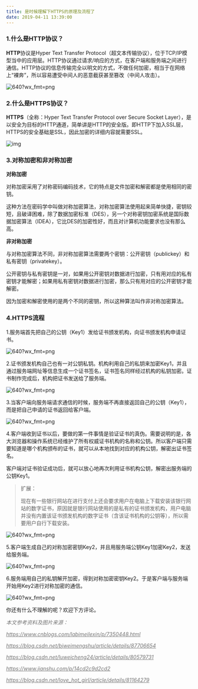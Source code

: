 ```yaml
---
title: 是时候理解下HTTPS的原理及流程了
date: 2019-04-11 13:39:00
---
```

### 1.什么是HTTP协议？

**HTTP**协议是Hyper Text Transfer Protocol（超文本传输协议），位于TCP/IP模型当中的应用层。HTTP协议通过请求/响应的方式，在客户端和服务端之间进行通信。HTTP协议的信息传输完全以明文的方式，不做任何加密，相当于在网络上“裸奔”，所以容易遭受中间人的恶意截获甚至篡改（中间人攻击）。

![640?wx_fmt=png](/Users/yueshutong/Downloads/md/2019/LOCAL/20190411是时候理解下HTTPS的原理及流程了/640?wx_fmt=png)

### 2.什么是HTTPS协议？

**HTTPS**（全称：Hyper Text Transfer Protocol over Secure Socket Layer），是以安全为目标的HTTP通道，简单讲是HTTP的安全版。即HTTP下加入SSL层，HTTPS的安全基础是SSL，因此加密的详细内容就需要SSL。

![img](/Users/yueshutong/Downloads/md/2019/LOCAL/20190411是时候理解下HTTPS的原理及流程了/731178-20150909141948981-713077090.png)

### 3.对称加密和非对称加密

**对称加密**

对称加密采用了对称密码编码技术，它的特点是文件加密和解密都是使用相同的密钥。

这种方法在密码学中叫做对称加密算法，对称加密算法使用起来简单快捷，密钥较短，且破译困难，除了数据加密标准（DES），另一个对称密钥加密系统是国际数据加密算法（IDEA），它比DES的加密性好，而且对计算机功能要求也没有那么高。

**非对称加密**

与对称加密算法不同，非对称加密算法需要两个密钥：公开密钥（publickey）和私有密钥（privatekey）。

公开密钥与私有密钥是一对，如果用公开密钥对数据进行加密，只有用对应的私有密钥才能解密；如果用私有密钥对数据进行加密，那么只有用对应的公开密钥才能解密。

因为加密和解密使用的是两个不同的密钥，所以这种算法叫作非对称加密算法。

### 4.HTTPS流程

1.服务端首先把自己的公钥（Key1）发给证书颁发机构，向证书颁发机构申请证书。

![640?wx_fmt=png](/Users/yueshutong/Downloads/md/2019/LOCAL/20190411是时候理解下HTTPS的原理及流程了/640?wx_fmt=png)

2.证书颁发机构自己也有一对公钥私钥。机构利用自己的私钥来加密Key1，并且通过服务端网址等信息生成一个证书签名，证书签名同样经过机构的私钥加密。证书制作完成后，机构把证书发送给了服务端。

![640?wx_fmt=png](/Users/yueshutong/Downloads/md/2019/LOCAL/20190411是时候理解下HTTPS的原理及流程了/640?wx_fmt=png)

3.当客户端向服务端请求通信的时候，服务端不再直接返回自己的公钥（Key1），而是把自己申请的证书返回给客户端。

![640?wx_fmt=png](/Users/yueshutong/Downloads/md/2019/LOCAL/20190411是时候理解下HTTPS的原理及流程了/640?wx_fmt=png)

4.客户端收到证书以后，要做的第一件事情是验证证书的真伪。需要说明的是，各大浏览器和操作系统已经维护了所有权威证书机构的名称和公钥。所以客户端只需要知道是哪个机构颁布的证书，就可以从本地找到对应的机构公钥，解密出证书签名。

客户端对证书验证成功后，就可以放心地再次利用证书机构公钥，解密出服务端的公钥Key1。

> 扩展：
> 
> 现在有一些银行网站在进行支付上还会要求用户在电脑上下载安装该银行网站的数字证书，原因就是银行网站使用的是私有的证书颁发机构，用户电脑并没有内置该证书颁发机构的数字证书（含该证书机构的公钥等），所以需要用户自行下载安装。

![640?wx_fmt=png](/Users/yueshutong/Downloads/md/2019/LOCAL/20190411是时候理解下HTTPS的原理及流程了/640?wx_fmt=png)

5.客户端生成自己的对称加密密钥Key2，并且用服务端公钥Key1加密Key2，发送给服务端。

![640?wx_fmt=png](/Users/yueshutong/Downloads/md/2019/LOCAL/20190411是时候理解下HTTPS的原理及流程了/640?wx_fmt=png)

6.服务端用自己的私钥解开加密，得到对称加密密钥Key2。于是客户端与服务端开始用Key2进行对称加密的通信。

![640?wx_fmt=png](/Users/yueshutong/Downloads/md/2019/LOCAL/20190411是时候理解下HTTPS的原理及流程了/640?wx_fmt=png)

你还有什么不理解的呢？欢迎下方评论。


<p><em style="
    color: #757575;
">本文参考资料及图片来源：</em></p>
<p><em><a href="https://www.cnblogs.com/labimeilexin/p/7350448.html" class="uri" style="
    color: #757575;
">https://www.cnblogs.com/labimeilexin/p/7350448.html</a></em></p>
<p><em><a href="https://blog.csdn.net/bjweimengshu/article/details/87706654" class="uri" style="
    color: #757575;
">https://blog.csdn.net/bjweimengshu/article/details/87706654</a></em></p>
<p><em><a href="https://blog.csdn.net/luweicheng24/article/details/80579731" class="uri" style="
    color: #757575;
">https://blog.csdn.net/luweicheng24/article/details/80579731</a></em></p>
<p><em><a href="https://www.jianshu.com/p/14cd2c9d2cd2" class="uri" style="
    color: #757575;
">https://www.jianshu.com/p/14cd2c9d2cd2</a></em></p>
<p><em><a href="https://blog.csdn.net/love_hot_girl/article/details/81164279" class="uri" style="
    color: #757575;
">https://blog.csdn.net/love_hot_girl/article/details/81164279</a></em></p>

<!--
*本文参考资料及图片来源：*

*https://www.cnblogs.com/labimeilexin/p/7350448.html*

*https://blog.csdn.net/bjweimengshu/article/details/87706654*

*https://blog.csdn.net/luweicheng24/article/details/80579731*

*https://www.jianshu.com/p/14cd2c9d2cd2*

*https://blog.csdn.net/love_hot_girl/article/details/81164279*
*-->